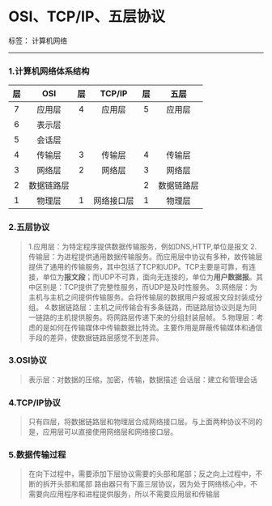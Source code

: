 # OSI、TCP/IP、五层协议

标签： 计算机网络

---

### **1.计算机网络体系结构**
| 层     | OSI      |  层      | TCP/IP  |层     | 五层     | 
| :--:   | :--:     |  :--:    | :--:    | :--:  | :--:     |
| 7      |  应用层  | 4        |  应用层 | 5     |  应用层  |  
| 6      |  表示层  |  
| 5      |  会话层  |  
| 4      |  传输层  | 3        | 传输层  | 4     | 传输层    |
| 3      |  网络层  | 2        |  网络层 | 3     | 网络层    |
| 2      |  数据链路层  |      |         | 2     |数据链路层 |
| 1      |  物理层  | 1        | 网络接口层  | 1     | 物理层    | 


### **2.五层协议**
> 1.应用层：为特定程序提供数据传输服务，例如DNS,HTTP,单位是报文
> 2.传输层：为进程提供通用数据传输服务。而应用层中协议有多种，故传输层提供了通用的传输服务，其中包括了TCP和UDP。TCP主要是可靠，有连接，单位为**报文段**；而UDP不可靠，面向无连接的，单位为**用户数据报**。其中区别是：TCP提供了完整性服务，而UDP是及时性服务。
> 3.网络层：为主机与主机之间提供传输服务。会将传输层的数据用户报或报文段封装成分组。
> 4.数据链路层：主机之间传输会有多条链路，而链路层协议则是为同一链路的主机提供服务。将网路层传递下来的分组封装层帧。
> 5.物理层：考虑的是如何在传输媒体中传输数据比特流。主要作用是屏蔽传输媒体和通信手段的差异，使数据链路层感觉不到差异。

### **3.OSI协议**
> 表示层：对数据的压缩，加密，传输，数据描述
> 会话层：建立和管理会话

### **4.TCP/IP协议**
> 只有四层，将数据链路层和物理层合成网络接口层。与上面两种协议不同的是，应用层可以直接使用网络层和网络接口层。

### **5.数据传输过程**
> 在向下过程中，需要添加下层协议需要的头部和尾部；反之向上过程中，不断的拆开头部和尾部
> 路由器只有下面三层协议，因为处于网络核心中，不需要向应用程序和进程提供服务，所以不需要应用层和传输层



